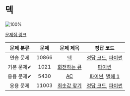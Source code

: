 # 덱

![100%](https://progress-bar.xyz/4/?scale=4&title=progress&width=500&color=babaca&suffix=/4)

[문제집 링크](https://www.acmicpc.net/workbook/view/7311)

| 문제 분류 | 문제 | 문제 제목 | 정답 코드 |
| :--: | :--: | :--: | :--: |
| 연습 문제 | 10866 | [덱](https://www.acmicpc.net/problem/10866) | [정답 코드](../0x07/solutions/10866.cpp), [파이썬](deque/deque.py) |
| 기본 문제✔ | 1021 | [회전하는 큐](https://www.acmicpc.net/problem/1021) | [파이썬](queue/circular_queue.py) |
| 응용 문제✔ | 5430 | [AC](https://www.acmicpc.net/problem/5430) | [파이썬](deque/AC.py), [별해 1](../0x07/solutions/5430_1.cpp) |
| 응용 문제 | 11003 | [최솟값 찾기](https://www.acmicpc.net/problem/11003) | [정답 코드](deque/search_min.cpp), [파이썬](deque/search_min.py) |
